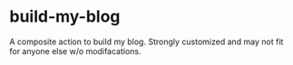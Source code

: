 # build-my-blog
A composite action to build my blog. Strongly customized and may not fit for anyone else w/o modifacations.
